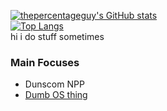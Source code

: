 [![thepercentageguy's GitHub stats](https://github-readme-stats.vercel.app/api?username=RadiantCorium&count_private=true)](https://github.com/anuraghazra/github-readme-stats)<br>
[![Top Langs](https://github-readme-stats.vercel.app/api/top-langs/?username=RadiantCorium)](https://github.com/anuraghazra/github-readme-stats)<br>
hi i do stuff sometimes

### Main Focuses
- Dunscom NPP
- [Dumb OS thing](../../../ostest)
